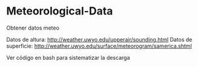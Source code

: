 # Meteorological-Data
Obtener datos meteo


Datos de altura:
http://weather.uwyo.edu/upperair/sounding.html
Datos de superficie:
http://weather.uwyo.edu/surface/meteorogram/samerica.shtml


Ver código en bash para sistematizar la descarga
